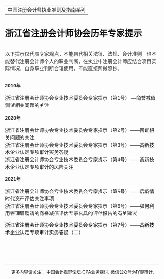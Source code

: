 ﻿<!DOCTYPE HTML PUBLIC "-//W3C//DTD HTML 4.0 Transitional//EN">
<HTML xmlns:o = "urn:schemas-microsoft-com:office:office"><HEAD><TITLE>浙江省注册会计师协会历年专家提示</TITLE>
<META content="text/html; charset=gb2312" http-equiv=Content-Type>
<META name=GENERATOR content="MSHTML 11.00.10570.1001"><LINK rel=stylesheet 
href="_template.css"></HEAD>
<BODY>
<DIV id=nsbanner>
<DIV id=bannerrow1>
<TABLE class=bannerparthead>
  <TBODY>
  <TR id=hdr>
    <TD class=runninghead noWrap>中国注册会计师执业准则及指南系列</TD></TR></TBODY></TABLE></DIV>
<DIV id=titlerow>
<H1 class=dtH1>浙江省注册会计师协会历年专家提示</H1></DIV></DIV>
<DIV id=nstext><BR>
<P class=MsoNormal style="MARGIN: 0cm 0cm 0pt"><A name=_GoBack></A><SPAN 
style='FONT-FAMILY: "微软雅黑",sans-serif; BACKGROUND: white; COLOR: #333333'><FONT 
size=3>以下提示仅代表专家观点，不能替代相关法律、法规、会计准则，也不能替代注册会计师个人的职业判断，在执业中注册会计师应结合项目实际情况、自身职业判断合理使用，不能直接照搬照抄。</FONT></SPAN></SPAN><SPAN 
lang=EN-US style='FONT-FAMILY: "微软雅黑",sans-serif; COLOR: #333333'><BR 
style="BOX-SIZING: border-box; WORD-SPACING: 0px; ORPHANS: 2; WIDOWS: 2; font-variant-ligatures: normal; font-variant-caps: normal; -webkit-text-stroke-width: 0px; text-decoration-style: initial; text-decoration-color: initial"><BR 
style="BOX-SIZING: border-box; WORD-SPACING: 0px; ORPHANS: 2; WIDOWS: 2; font-variant-ligatures: normal; font-variant-caps: normal; -webkit-text-stroke-width: 0px; text-decoration-style: initial; text-decoration-color: initial"><BR><STRONG 
style="BOX-SIZING: border-box; WORD-SPACING: 0px; ORPHANS: 2; WIDOWS: 2; font-variant-ligatures: normal; font-variant-caps: normal; -webkit-text-stroke-width: 0px; text-decoration-style: initial; text-decoration-color: initial"><SPAN 
style='FONT-FAMILY: "微软雅黑",sans-serif; BACKGROUND: white; mso-bidi-font-family: "Times New Roman"; mso-bidi-theme-font: minor-bidi'><FONT 
size=3>2019</FONT></SPAN></STRONG></SPAN><STRONG><SPAN 
style='FONT-FAMILY: "微软雅黑",sans-serif; BACKGROUND: white; COLOR: #333333; mso-bidi-font-family: "Times New Roman"; mso-bidi-theme-font: minor-bidi'><FONT 
size=3>年</FONT></SPAN></STRONG><SPAN lang=EN-US 
style='FONT-FAMILY: "微软雅黑",sans-serif; COLOR: #333333'><BR 
style="BOX-SIZING: border-box; WORD-SPACING: 0px; ORPHANS: 2; WIDOWS: 2; font-variant-ligatures: normal; font-variant-caps: normal; -webkit-text-stroke-width: 0px; text-decoration-style: initial; text-decoration-color: initial"><BR 
style="BOX-SIZING: border-box; WORD-SPACING: 0px; ORPHANS: 2; WIDOWS: 2; font-variant-ligatures: normal; font-variant-caps: normal; -webkit-text-stroke-width: 0px; text-decoration-style: initial; text-decoration-color: initial"></SPAN><SPAN 
style='FONT-FAMILY: "微软雅黑",sans-serif; BACKGROUND: white'><FONT 
size=3>浙江省注册会计师协会专业技术委员会专家提示（第<SPAN lang=EN-US>1</SPAN>号） —商誉减值测试相关问题的关注<SPAN 
lang=EN-US><o:p></o:p></SPAN></FONT></SPAN></P>
<P class=MsoNormal style="MARGIN: 0cm 0cm 0pt"><SPAN lang=EN-US><o:p><FONT 
size=3 face=Calibri>&nbsp;</FONT></o:p></SPAN></P>
<P class=MsoNormal style="MARGIN: 0cm 0cm 0pt"><FONT size=3><STRONG><SPAN 
lang=EN-US 
style='FONT-FAMILY: "微软雅黑",sans-serif; BACKGROUND: white; COLOR: #333333; mso-bidi-font-family: "Times New Roman"; mso-bidi-theme-font: minor-bidi'>2020</SPAN></STRONG><STRONG><SPAN 
style='FONT-FAMILY: "微软雅黑",sans-serif; BACKGROUND: white; COLOR: #333333; mso-bidi-font-family: "Times New Roman"; mso-bidi-theme-font: minor-bidi'>年</SPAN></STRONG></FONT><SPAN 
lang=EN-US style='FONT-FAMILY: "微软雅黑",sans-serif; COLOR: #333333'><BR 
style="BOX-SIZING: border-box; WORD-SPACING: 0px; ORPHANS: 2; WIDOWS: 2; font-variant-ligatures: normal; font-variant-caps: normal; -webkit-text-stroke-width: 0px; text-decoration-style: initial; text-decoration-color: initial"><BR 
style="BOX-SIZING: border-box; WORD-SPACING: 0px; ORPHANS: 2; WIDOWS: 2; font-variant-ligatures: normal; font-variant-caps: normal; -webkit-text-stroke-width: 0px; text-decoration-style: initial; text-decoration-color: initial"></SPAN><SPAN 
style='FONT-FAMILY: "微软雅黑",sans-serif; BACKGROUND: white'><FONT 
size=3>浙江省注册会计师协会专业技术委员会专家提示（第<SPAN 
lang=EN-US>2</SPAN>号）——函证相关问题的关注</FONT></SPAN><SPAN lang=EN-US 
style='FONT-FAMILY: "微软雅黑",sans-serif; COLOR: #333333'><BR></SPAN><SPAN 
style='FONT-FAMILY: "微软雅黑",sans-serif; BACKGROUND: white'><FONT 
size=3>浙江省注册会计师协会专业技术委员会专家提示（第<SPAN 
lang=EN-US>3</SPAN>号）——高新技术企业认定专项审计实务答疑</FONT></SPAN><SPAN lang=EN-US 
style='FONT-FAMILY: "微软雅黑",sans-serif; COLOR: #333333'><BR></SPAN><SPAN 
style='FONT-FAMILY: "微软雅黑",sans-serif; BACKGROUND: white'><FONT 
size=3>浙江省注册会计师协会专业技术委员会专家提示（第<SPAN 
lang=EN-US>4</SPAN>号）——高新技术企业认定专项审计的风险关注</FONT></SPAN><SPAN lang=EN-US 
style='FONT-FAMILY: "微软雅黑",sans-serif; COLOR: #333333'><BR 
style="mso-special-character: line-break"><BR 
style="mso-special-character: line-break"></SPAN><SPAN 
lang=EN-US><o:p></o:p></SPAN></P>
<P class=MsoNormal style="MARGIN: 0cm 0cm 0pt"><FONT size=3><STRONG><SPAN 
lang=EN-US 
style='FONT-FAMILY: "微软雅黑",sans-serif; BACKGROUND: white; COLOR: #333333; mso-bidi-font-family: "Times New Roman"; mso-bidi-theme-font: minor-bidi'>2021</SPAN></STRONG><STRONG><SPAN 
style='FONT-FAMILY: "微软雅黑",sans-serif; BACKGROUND: white; COLOR: #333333; mso-bidi-font-family: "Times New Roman"; mso-bidi-theme-font: minor-bidi'>年</SPAN></STRONG></FONT><SPAN 
lang=EN-US style='FONT-FAMILY: "微软雅黑",sans-serif; COLOR: #333333'><BR 
style="BOX-SIZING: border-box; WORD-SPACING: 0px; ORPHANS: 2; WIDOWS: 2; font-variant-ligatures: normal; font-variant-caps: normal; -webkit-text-stroke-width: 0px; text-decoration-style: initial; text-decoration-color: initial"><BR 
style="BOX-SIZING: border-box; WORD-SPACING: 0px; ORPHANS: 2; WIDOWS: 2; font-variant-ligatures: normal; font-variant-caps: normal; -webkit-text-stroke-width: 0px; text-decoration-style: initial; text-decoration-color: initial"></SPAN><SPAN 
style='FONT-FAMILY: "微软雅黑",sans-serif; BACKGROUND: white'><FONT 
size=3>浙江省注册会计师协会专业技术委员会专家提示（第<SPAN 
lang=EN-US>5</SPAN>号）——后疫情时代资产评估关注事项</FONT></SPAN><SPAN lang=EN-US 
style='FONT-FAMILY: "微软雅黑",sans-serif; COLOR: #333333'><BR></SPAN><SPAN 
style='FONT-FAMILY: "微软雅黑",sans-serif; BACKGROUND: white'><FONT 
size=3>浙江省注册会计师协会专业技术委员会专家提示（第<SPAN 
lang=EN-US>6</SPAN>号）——如何利用管理层聘请的商誉减值评估专家出具的评估报告的有关建议</FONT></SPAN><SPAN 
lang=EN-US style='FONT-FAMILY: "微软雅黑",sans-serif; COLOR: #333333'><BR></P>
<P><FONT color=#000000 
size=3>浙江省注册会计师协会专业技术委员会专家提示（第7号）——高新技术企业认定专项审计实务答疑（二）</FONT></P>
<P class=MsoNormal style="MARGIN: 0cm 0cm 0pt"><BR 
style="BOX-SIZING: border-box; WORD-SPACING: 0px; ORPHANS: 2; WIDOWS: 2; font-variant-ligatures: normal; font-variant-caps: normal; -webkit-text-stroke-width: 0px; text-decoration-style: initial; text-decoration-color: initial; mso-special-character: line-break"><BR 
style="mso-special-character: line-break"></SPAN><SPAN 
lang=EN-US><o:p></o:p></SPAN></P>
<P>&nbsp;</P>
<P>
<HR>

<P></P></DIV>
<DIV class=footer>
<P>&nbsp;&nbsp;&nbsp;&nbsp;&nbsp;更多内容请关注： 中国会计视野论坛-CPA业务探讨. 
微信公众号:MY聊审计.</P></DIV></BODY></HTML>
